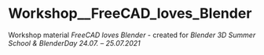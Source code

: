 # Workshop__FreeCAD_loves_Blender
Workshop material *FreeCAD loves Blender* - created for *Blender 3D Summer School &amp; BlenderDay 24.07. – 25.07.2021*
